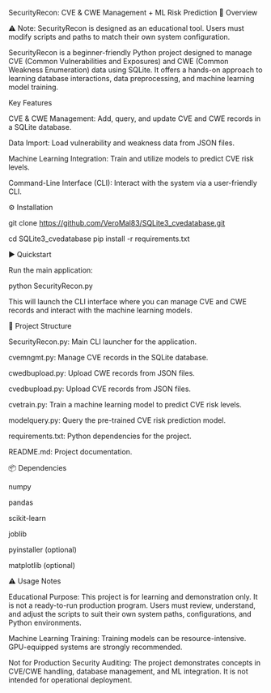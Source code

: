 SecurityRecon: CVE & CWE Management + ML Risk Prediction
📘 Overview

⚠️ Note: SecurityRecon is designed as an educational tool. Users must modify scripts and paths to match their own system configuration.

SecurityRecon is a beginner-friendly Python project designed to manage CVE (Common Vulnerabilities and Exposures) and CWE (Common Weakness Enumeration) data using SQLite. It offers a hands-on approach to learning database interactions, data preprocessing, and machine learning model training.

Key Features

CVE & CWE Management: Add, query, and update CVE and CWE records in a SQLite database.

Data Import: Load vulnerability and weakness data from JSON files.

Machine Learning Integration: Train and utilize models to predict CVE risk levels.

Command-Line Interface (CLI): Interact with the system via a user-friendly CLI.

⚙ Installation

git clone https://github.com/VeroMal83/SQLite3_cvedatabase.git

cd SQLite3_cvedatabase
pip install -r requirements.txt

▶ Quickstart

Run the main application:

python SecurityRecon.py

This will launch the CLI interface where you can manage CVE and CWE records and interact with the machine learning models.

📂 Project Structure

SecurityRecon.py: Main CLI launcher for the application.

cvemngmt.py: Manage CVE records in the SQLite database.

cwedbupload.py: Upload CWE records from JSON files.

cvedbupload.py: Upload CVE records from JSON files.

cvetrain.py: Train a machine learning model to predict CVE risk levels.

modelquery.py: Query the pre-trained CVE risk prediction model.

requirements.txt: Python dependencies for the project.

README.md: Project documentation.

📦 Dependencies

numpy

pandas

scikit-learn

joblib

pyinstaller (optional)

matplotlib (optional)

⚠️ Usage Notes

Educational Purpose: This project is for learning and demonstration only. It is not a ready-to-run production program. Users must review, understand, and adjust the scripts to suit their own system paths, configurations, and Python environments.

Machine Learning Training: Training models can be resource-intensive. GPU-equipped systems are strongly recommended.

Not for Production Security Auditing: The project demonstrates concepts in CVE/CWE handling, database management, and ML integration. It is not intended for operational deployment.
